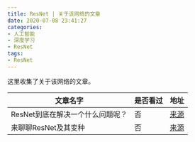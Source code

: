 ```yaml
---
title: ResNet | 关于该网络的文章
date: 2020-07-08 23:41:27
categories:
- 人工智能
- 深度学习
- ResNet
tags:
- ResNet
---
```

这里收集了关于该网络的文章。

<!-- more -->

|文章名字|是否看过|地址|
|---|---|---|
|ResNet到底在解决一个什么问题呢？|否|[来源](https://mp.weixin.qq.com/s/cVoWZs_R0Si1G9AOHx4Ztw)|
|来聊聊ResNet及其变种|否|[来源](https://mp.weixin.qq.com/s/kP5c3OVn1JSmgJZCwKUslQ)|